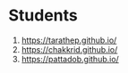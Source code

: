 # Students

1. https://tarathep.github.io/
2. https://chakkrid.github.io/
3. https://pattadob.github.io/

